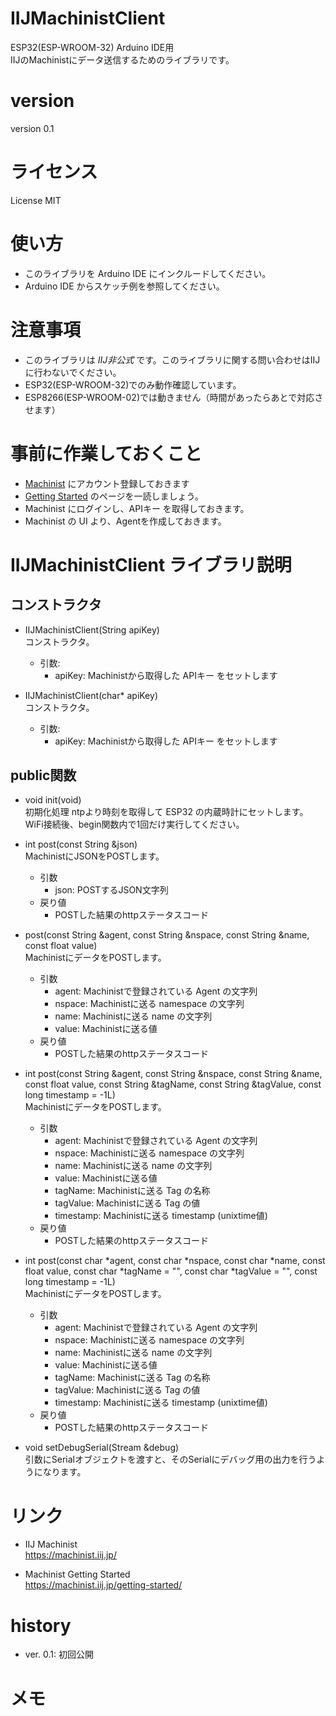 # IIJMachinistClient
ESP32(ESP-WROOM-32) Arduino IDE用  
IIJのMachinistにデータ送信するためのライブラリです。

# version
version 0.1

# ライセンス  
License MIT

# 使い方
* このライブラリを Arduino IDE にインクルードしてください。
* Arduino IDE からスケッチ例を参照してください。

# 注意事項

* このライブラリは *IIJ非公式* です。このライブラリに関する問い合わせはIIJに行わないでください。
* ESP32(ESP-WROOM-32)でのみ動作確認しています。
* ESP8266(ESP-WROOM-02)では動きません（時間があったらあとで対応させます）

# 事前に作業しておくこと

* [Machinist](https://app.machinist.iij.jp/login) にアカウント登録しておきます
* [Getting Started](https://machinist.iij.jp/getting-started/) のページを一読しましょう。
* Machinist にログインし、APIキー を取得しておきます。
* Machinist の UI より、Agentを作成しておきます。

# IIJMachinistClient ライブラリ説明

## コンストラクタ

* IIJMachinistClient(String apiKey)  
  コンストラクタ。
  * 引数:
    * apiKey: Machinistから取得した APIキー をセットします

* IIJMachinistClient(char* apiKey)  
  コンストラクタ。
  * 引数:
    * apiKey: Machinistから取得した APIキー をセットします

## public関数

* void init(void)  
  初期化処理 ntpより時刻を取得して ESP32 の内蔵時計にセットします。  
  WiFi接続後、begin関数内で1回だけ実行してください。

* int post(const String &json)  
  MachinistにJSONをPOSTします。
  * 引数
    * json: POSTするJSON文字列
  * 戻り値
    * POSTした結果のhttpステータスコード

* post(const String &agent, const String &nspace, const String &name, const float value)  
  MachinistにデータをPOSTします。
  * 引数
    * agent: Machinistで登録されている Agent の文字列
    * nspace: Machinistに送る namespace の文字列
    * name: Machinistに送る name の文字列
    * value: Machinistに送る値
  * 戻り値
    * POSTした結果のhttpステータスコード

* int post(const String &agent, const String &nspace, const String &name, const float value, const String &tagName, const String &tagValue, const long timestamp = -1L)  
  MachinistにデータをPOSTします。
  * 引数
    * agent: Machinistで登録されている Agent の文字列
    * nspace: Machinistに送る namespace の文字列
    * name: Machinistに送る name の文字列
    * value: Machinistに送る値
    * tagName: Machinistに送る Tag の名称
    * tagValue: Machinistに送る Tag の値
    * timestamp: Machinistに送る timestamp (unixtime値)
  * 戻り値
    * POSTした結果のhttpステータスコード

* int post(const char *agent, const char *nspace, const char *name, const float value, const char *tagName = "", const char *tagValue = "", const long timestamp = -1L)  
  MachinistにデータをPOSTします。
  * 引数
    * agent: Machinistで登録されている Agent の文字列
    * nspace: Machinistに送る namespace の文字列
    * name: Machinistに送る name の文字列
    * value: Machinistに送る値
    * tagName: Machinistに送る Tag の名称
    * tagValue: Machinistに送る Tag の値
    * timestamp: Machinistに送る timestamp (unixtime値)
  * 戻り値
    * POSTした結果のhttpステータスコード

* void setDebugSerial(Stream &debug)  
  引数にSerialオブジェクトを渡すと、そのSerialにデバッグ用の出力を行うようになります。  

# リンク
* IIJ Machinist  
  https://machinist.iij.jp/

* Machinist Getting Started  
  https://machinist.iij.jp/getting-started/


# history
* ver. 0.1: 初回公開

# メモ
